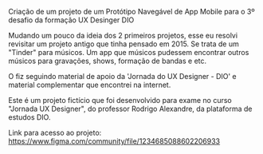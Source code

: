 Criação de um projeto de um Protótipo Navegável de App Mobile para o 3º desafio da formação UX Desinger DIO

Mudando um pouco da ideia dos 2 primeiros projetos, esse eu resolvi revisitar um projeto antigo que tinha pensado em 2015. Se trata de um "Tinder" para músicos. Um app que músicos pudessem encontrar outros músicos para gravações, shows, formação de bandas e etc. 

O fiz seguindo material de apoio da 'Jornada do UX Designer - DIO' e material complementar que encontrei na internet.

Este é um projeto fictício que foi desenvolvido para exame no curso "Jornada UX Designer", do professor Rodrigo Alexandre, da plataforma de estudos DIO.

Link para acesso ao projeto: https://www.figma.com/community/file/1234685088602206933
